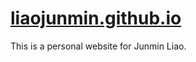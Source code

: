 # [liaojunmin.github.io](https://liaojunmin.github.io)

This is a personal website for Junmin Liao.
